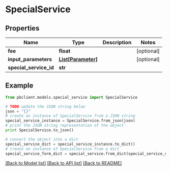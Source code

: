# SpecialService


## Properties
Name | Type | Description | Notes
------------ | ------------- | ------------- | -------------
**fee** | **float** |  | [optional] 
**input_parameters** | [**List[Parameter]**](Parameter.md) |  | [optional] 
**special_service_id** | **str** |  | 

## Example

```python
from pbclient.models.special_service import SpecialService

# TODO update the JSON string below
json = "{}"
# create an instance of SpecialService from a JSON string
special_service_instance = SpecialService.from_json(json)
# print the JSON string representation of the object
print SpecialService.to_json()

# convert the object into a dict
special_service_dict = special_service_instance.to_dict()
# create an instance of SpecialService from a dict
special_service_form_dict = special_service.from_dict(special_service_dict)
```
[[Back to Model list]](../README.md#documentation-for-models) [[Back to API list]](../README.md#documentation-for-api-endpoints) [[Back to README]](../README.md)


